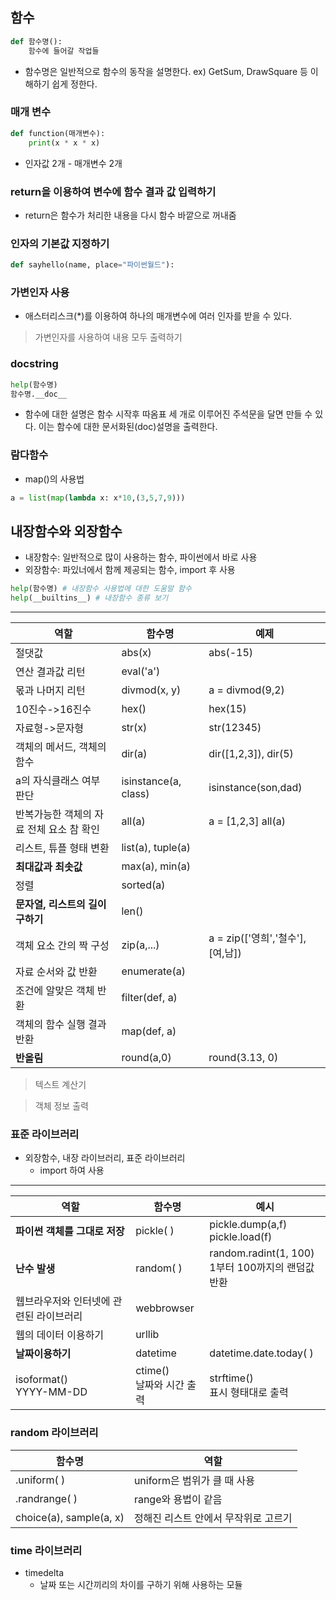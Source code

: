 ## 함수

```python
def 함수명():
	함수에 들어갈 작업들
```
- 함수명은 일반적으로 함수의 동작을 설명한다. ex) GetSum, DrawSquare 등 이해하기 쉽게 정한다.

### 매개 변수
```python
def function(매개변수):
	print(x * x * x)
```
- 인자값 2개 - 매개변수 2개

### return을 이용하여 변수에 함수 결과 값 입력하기

- return은 함수가 처리한 내용을 다시 함수 바깥으로 꺼내줌

### 인자의 기본값 지정하기
```python
def sayhello(name, place="파이썬월드"):
```
### 가변인자 사용

- 애스터리스크(\*)를 이용하여 하나의 매개변수에 여러 인자를 받을 수 있다.

> 가변인자를 사용하여 내용 모두 출력하기

### docstring
```python
help(함수명)
함수명.__doc__
```
- 함수에 대한 설명은 함수 시작후 따옴표 세 개로 이루어진 주석문을 달면 만들 수 있다. 이는 함수에 대한 문서화된(doc)설명을 출력한다.

### 람다함수
- map()의 사용법
```python
a = list(map(lambda x: x*10,(3,5,7,9)))
```

## 내장함수와 외장함수

- 내장함수: 일반적으로 많이 사용하는 함수, 파이썬에서 바로 사용
- 외장함수: 파있너에서 함께 제공되는 함수, import 후 사용
```python
help(함수명) # 내장함수 사용법에 대한 도움말 함수
help(__builtins__) # 내장함수 종류 보기 
```
----------------

|역할|함수명|예제|
|-----|----|-----|
|절댓값|abs(x)|abs(-15)|
|연산 결과값 리턴|eval('a')|
|몫과 나머지 리턴|divmod(x, y)|a = divmod(9,2)|
|10진수->16진수|hex()|hex(15)|
|자료형->문자형|str(x)|str(12345)|
|객체의 메서드, 객체의 함수|dir(a)|dir([1,2,3]), dir(5)|
|a의 자식클래스 여부 판단|isinstance(a, class)|isinstance(son,dad)|
|반복가능한 객체의 자료 전체 요소 참 확인|all(a)|a = [1,2,3] all(a)|
|리스트, 튜플 형태 변환|list(a), tuple(a)|
|**최대값과 최솟값**|max(a), min(a)|
|정렬|sorted(a)|
|**문자열, 리스트의 길이 구하기**|len()|
|객체 요소 간의 짝 구성|zip(a,...)|a = zip(['영희','철수'],[여,남])|
|자료 순서와 값 반환|enumerate(a)|
|조건에 알맞은 객체 반환|filter(def, a)|
|객체의 함수 실행 결과 반환|map(def, a)|
|**반올림**|round(a,0)|round(3.13, 0)|

> 텍스트 계산기

> 객체 정보 출력

### 표준 라이브러리
- 외장함수, 내장 라이브러리, 표준 라이브러리
	- import 하여 사용
---------------

|역할|함수명|예시|
|----|------|---------|
|**파이썬 객체를 그대로 저장**|pickle( )|pickle.dump(a,f) <br> pickle.load(f)|
|**난수 발생**|random( )|random.radint(1, 100) <br> 1부터 100까지의 랜덤값 반환|
|웹브라우저와 인터넷에 관련된 라이브러리|webbrowser|
|웹의 데이터 이용하기|urllib|
|**날짜이용하기**|datetime|datetime.date.today( )|
|isoformat()<br> YYYY-MM-DD|ctime()<br> 날짜와 시간 출력|strftime()<br>표시 형태대로 출력|

### random 라이브러리

|함수명|역할|
|------|------|
|.uniform( )|uniform은 범위가 클 때 사용|
|.randrange( )|range와 용법이 같음|
|choice(a), sample(a, x)|정해진 리스트 안에서 무작위로 고르기|

### time 라이브러리

- timedelta
	- 날짜 또는 시간끼리의 차이를 구하기 위해 사용하는 모듈
	